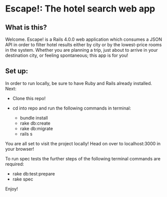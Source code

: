 Escape!: The hotel search web app
=================================
What is this?
-------------
Welcome.
Escape! is a Rails 4.0.0 web application which consumes a JSON API in order to filter hotel results either by city or by the lowest-price rooms in the system. Whether you are planning a trip, just about to arrive in your destination city, or feeling spontaneous; this app is for you!

Set up:
--------

In order to run locally, be sure to have Ruby and Rails already installed.
Next:

* Clone this repo!
* cd into repo and run the following commands in terminal:

  * bundle install
  * rake db:create
  * rake db:migrate
  * rails s

You are all set to visit the project locally! Head on over to localhost:3000 in your browser!

To run spec tests the further steps of the following terminal commands are required:

  * rake db:test:prepare
  * rake spec

Enjoy!


